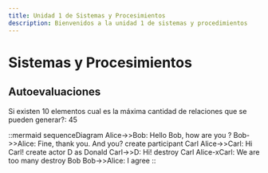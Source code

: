```yaml
---
title: Unidad 1 de Sistemas y Procesimientos
description: Bienvenidos a la unidad 1 de sistemas y procedimientos
---
```


# Sistemas y Procesimientos

## Autoevaluaciones

Si existen 10 elementos cual es la máxima cantidad de relaciones que se pueden generar?: 45

::mermaid
sequenceDiagram
  Alice->>Bob: Hello Bob, how are you ?
  Bob->>Alice: Fine, thank you. And you?
  create participant Carl
  Alice->>Carl: Hi Carl!
  create actor D as Donald
  Carl->>D: Hi!
  destroy Carl
  Alice-xCarl: We are too many
  destroy Bob
  Bob->>Alice: I agree
::

